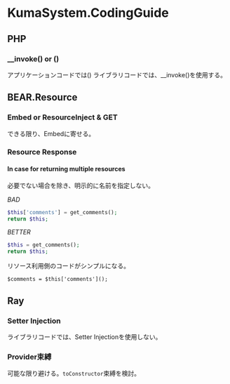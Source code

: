 # KumaSystem.CodingGuide

## PHP

### __invoke() or ()

アプリケーションコードでは()
ライブラリコードでは、__invoke()を使用する。

## BEAR.Resource

### Embed or ResourceInject & GET

できる限り、Embedに寄せる。


###  Resource Response

#### In case for returning multiple resources

必要でない場合を除き、明示的に名前を指定しない。


*BAD*
```PHP
$this['comments'] = get_comments();
return $this;
```

*BETTER*
```PHP
$this = get_comments();
return $this;
```

リソース利用側のコードがシンプルになる。
```
$comments = $this['comments']();
```

## Ray

### Setter Injection

ライブラリコードでは、Setter Injectionを使用しない。

### Provider束縛

可能な限り避ける。`toConstructor`束縛を検討。
